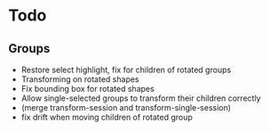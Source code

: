 # Todo

## Groups

- Restore select highlight, fix for children of rotated groups
- Transforming on rotated shapes
- Fix bounding box for rotated shapes
- Allow single-selected groups to transform their children correctly
- (merge transform-session and transform-single-session)
- fix drift when moving children of rotated group
